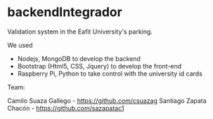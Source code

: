 # backendIntegrador

Validation system in the Eafit University's parking.

We used 
- Nodejs, MongoDB to develop the backend
- Bootstrap (Html5, CSS, Jquery) to develop the front-end  
- Raspberry Pi,  Python to take control with the university id cards

Team: 

Camilo Suaza Gallego   - https://github.com/csuazag
Santiago Zapata Chacón - https://github.com/sazapatac1
